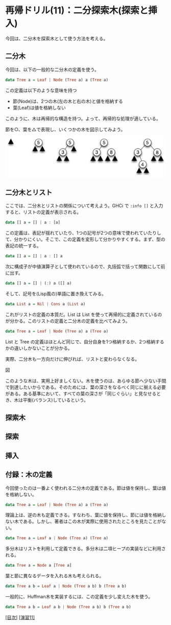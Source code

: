 # 再帰ドリル(11)：二分探索木(探索と挿入)

今回は、二分木を探索木として使う方法を考える。

## 二分木

今回は、以下の一般的な二分木の定義を使う。

```haskell
data Tree a = Leaf | Node (Tree a) a (Tree a)
```

この定義は以下のような意味を持つ

- 節(Node)は、2つの木(左の木と右の木)と値を格納する
- 葉(Leaf)は値を格納しない

このように、木は再帰的な構造を持つ。よって、再帰的な処理が適している。

節を○、葉を△で表現し、いくつかの木を図示してみよう。

![節と葉](figs/leaf-node.png?raw=true)

## 二分木とリスト

ここでは、二分木とリストの関係について考えよう。GHCi で `:info []` と入力すると、リストの定義が表示される。

```haskell
data [] a = [] | a : [a]
```

この定義は、表記が揺れていたり、1つの記号が2つの意味で使われていたりして、分かりにくい。そこで、この定義を変形して分かりやすくする。まず、型の表記の統一する。

```haskell
data [] a = [] | a : [] a
```

次に構成子が中値演算子として使われているので、丸括弧で括って関数にして前に出す。

```haskell
data [] a = [] | (:) a ([] a)
```

そして、記号を(Lisp風の)単語に置き換えてみる。

```haskell
data List a = Nil | Cons a (List a)
```

これがリストの定義の本質だ。List は List を使って再帰的に定義されているのが分かる。このリストの定義と二分木の定義を比べてみよう。

```haskell
data Tree a = Leaf | Node (Tree a) a (Tree a)
```

List と Tree の定義はほとんど同じで、自分自身を1つ格納するか、2つ格納するかの違いしかないことが分かる。

実際、二分木も一方向だけに伸びれば、リストと変わらなくなる。

図

このような木は、実用上好ましくない。木を使うのは、あらゆる節へ少ない手間で到達したいからである。そのためには、葉の深さをなるべく同じに揃える必要がある。ある基準において、すべての葉の深さが「同じぐらい」と見なせるとき、木は平衡(バランス)しているという。

## 探索木

## 探索

## 挿入

## 付録：木の定義

今回使ったのは一番よく使われる二分木の定義である。節は値を保持し、葉は値を格納しない。

```haskell
data Tree a = Leaf | Node (Tree a) a (Tree a)
```

理論上は、逆の木も定義できる。すなわち、葉に値を保持し、節には値を格納しない木である。しかし、著者はこの木が実際に使用されたところを見たことがない。

```haskell
data Tree a = Leaf a | Node (Tree a) (Tree a)
```

多分木はリストを利用して定義できる。多分木は二項ヒープの実装などに利用される。

```haskell
data Tree a = Node a [Tree a]
```

葉と節に異なるデータを入れる木も考えられる。

```haskell
data Tree a b = Leaf a | Node (Tree a b) b (Tree a b)
```

一般的に、Huffman木を実装するには、この定義を少し変えた木を使う。

```haskell
data Tree a b = Leaf a b | Node (Tree a b) b (Tree a b)
```

[[目次]](../README.md) [[演習11]](../exercise/11.hs)
